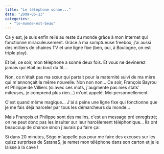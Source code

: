 ```yaml
---
title: "Le téléphone sonne..."
date: "2009-05-13"
categories: 
  - "le-monde-est-beau"
---
```


Ca y est, je suis enfin relié au reste du monde grâce à mon Internet qui fonctionne miraculeusement. Grâce à ma somptueuse freebox, j'ai aussi des milliers de chaines TV et une ligne fixe (ben, oui, à Boulogne, on est triple play).

Et bé, ce soir, mon téléphone a sonné deux fois. Et vous ne devinerez jamais qui était au bout du fil...

Non, ce n'était pas ma sœur qui partait pour la maternité suivi de ma mère qui m'annonçait la même nouvelle. Non non non... Ce soir, François Bayrou et Philippe de Villiers (si avec ces mots, j'augmente pas mes stats' miteuses, je comprend plus rien...) m'ont appelé. Moi personnellement.

C'est quand même magique... J'ai à peine une ligne fixe qui fonctionne que je me fais déjà harceler par tous les démarcheurs du monde...

Mais François et Philippe sont des malins, c'est un message pré enregistré; on ne peut donc pas les insulter sur leur harcèlement téléphonique... Ils ont beaucoup de chance sinon j'aurais pu faire ça:

  

Si dans 20 minutes, Ségo m'appelle pas pour me faire des excuses sur les quizz surprises de SatanaS, je remet mon téléphone dans son carton et je le laisse à la cave !
